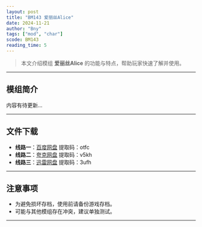 ```yaml
---
layout: post
title: "BM143 爱丽丝Alice"
date: 2024-11-21
author: "Bny"
tags: ["mod", "char"]
scode: BM143
reading_time: 5
---
```


> 本文介绍模组 **爱丽丝Alice** 的功能与特点，帮助玩家快速了解并使用。

---

## 模组简介

内容有待更新...

---


## 文件下载
- **线路一**：[百度网盘](https://pan.baidu.com/s/1eFj5Wud6rUj3C8RQjcAJAw?pwd=otfc)  提取码：otfc  
- **线路二**：[夸克网盘](https://pan.quark.cn/s/7b1ef7c7462a?pwd=v5kh)  提取码：v5kh  
- **线路三**：[迅雷网盘](https://pan.xunlei.com/s/VOCCbfj2wSKMxXDUOvjC-WcmA1?pwd=3ufh)  提取码：3ufh  

---

## 注意事项
- 为避免损坏存档，使用前请备份游戏存档。
- 可能与其他模组存在冲突，建议单独测试。

---

